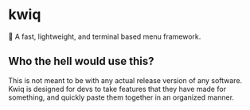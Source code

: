 # kwiq
:rocket: A fast, lightweight, and terminal based menu framework.

## Who the hell would use this?
This is not meant to be with any actual release version of any software. Kwiq is designed for devs to take features that they have made for something, and quickly paste them together in an organized manner.